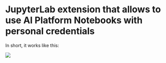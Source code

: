 # JupyterLab extension that allows to use AI Platform Notebooks with personal credentials

In short, it works like this:

![](./example.gif)
